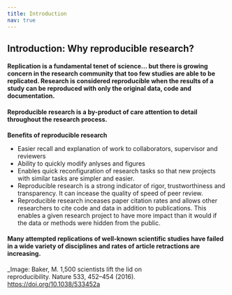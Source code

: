 ```yaml
---
title: Introduction
nav: true
---
```



## Introduction: Why reproducible research?

#### Replication is a fundamental tenet of science...  but there is growing concern in the research community that too few studies are able to be replicated. Research is considered reproducible when the results of a study can be reproduced with only the original data, code and documentation. 

#### Reproducible research is a by-product of care attention to detail throughout the research process.


**Benefits of reproducible research**


- Easier recall and explanation of work to collaborators, supervisor and reviewers
- Ability to quickly modify anlyses and figures
- Enables quick reconfiguration of research tasks so that new projects with similar tasks are simpler and easier.
- Reproducible research is a strong indicator of rigor, trustworthiness and transparency. It can incease the quality of speed of peer review.
- Reproducible research inceases paper citation rates and allows other researchers to cite code and data in addition to publications. This enables a given research project to have more impact than it would if the data or methods were hidden from the public.

#### Many attempted replications of well-known scientific studies have failed in a wide variety of disciplines and rates of article retractions are increasing. ###


_Image: Baker, M. 1,500 scientists lift the lid on reproducibility. Nature 533, 452–454 (2016). https://doi.org/10.1038/533452a









